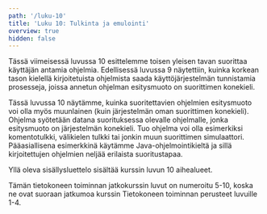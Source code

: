 ```yaml
---
path: '/luku-10'
title: 'Luku 10: Tulkinta ja emulointi'
overview: true
hidden: false
---
```


Tässä viimeisessä luvussa 10 esittelemme toisen yleisen tavan suorittaa käyttäjän antamia ohjelmia. Edellisessä luvussa 9 näytettiin, kuinka korkean tason kielellä kirjoitetuista ohjelmista saada käyttöjärjestelmän tunnistamia prosesseja, joissa annetun ohjelman esitysmuoto on suorittimen konekieli.

Tässä luvussa 10 näytämme, kuinka suoritettavien ohjelmien esitysmuoto voi olla myös muunlainen (kuin järjestelmän oman suorittimen konekieli). Ohjelma syötetään datana suorituksessa olevalle ohjelmalle, jonka esitysmuoto on järjestelmän konekieli. Tuo ohjelma voi olla esimerkiksi komentotulkki, välikielen tulkki tai jonkin muun suorittimen simulaattori. Pääasiallisena esimerkkinä käytämme Java-ohjelmointikieltä ja sillä kirjoitettujen ohjelmien neljää erilaista suoritustapaa.

<please-login></please-login>

<pages-in-this-section></pages-in-this-section>

Yllä oleva sisällysluettelo sisältää kurssin luvun 10 aihealueet.

Tämän tietokoneen toiminnan jatkokurssin luvut on numeroitu 5-10, koska ne ovat suoraan jatkumoa kurssin Tietokoneen toiminnan perusteet luvuille 1-4.

<exercises-in-this-section></exercises-in-this-section>
